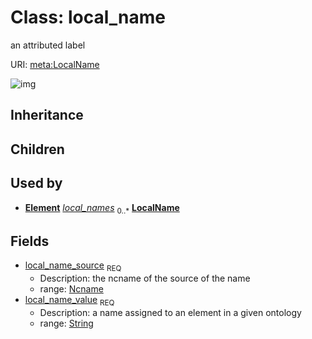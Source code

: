 # Class: local_name


an attributed label

URI: [meta:LocalName](https://w3id.org/biolink/biolinkml/meta/LocalName)

![img](http://yuml.me/diagram/nofunky;dir:TB/class/\[Element]++-%20local_names%200..*>\[LocalName|local_name_source(pk):ncname;local_name_value:string])
## Inheritance

## Children

## Used by

 *  **[Element](Element.md)** *[local_names](local_names.md)*  <sub>0..*</sub>  **[LocalName](LocalName.md)**
## Fields

 * [local_name_source](local_name_source.md)  <sub>REQ</sub>
    * Description: the ncname of the source of the name
    * range: [Ncname](Ncname.md)
 * [local_name_value](local_name_value.md)  <sub>REQ</sub>
    * Description: a name assigned to an element in a given ontology
    * range: [String](String.md)
